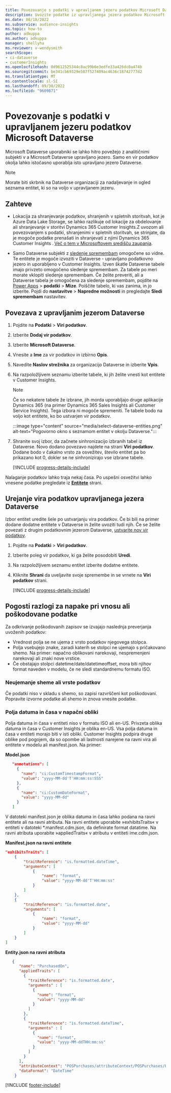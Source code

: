 ```yaml
---
title: Povezovanje s podatki v upravljanem jezeru podatkov Microsoft Dataverse
description: Uvozite podatke iz upravljanega jezera podatkov Microsoft Dataverse.
ms.date: 08/18/2022
ms.subservice: audience-insights
ms.topic: how-to
author: adkuppa
ms.author: adkuppa
manager: shellyha
ms.reviewer: v-wendysmith
searchScope:
- ci-dataverse
- customerInsights
ms.openlocfilehash: 0d9612525344c8ac99b6e3edfe33a426dc0a474b
ms.sourcegitcommit: be341cb69329e507f527409ac4636c18742777d2
ms.translationtype: MT
ms.contentlocale: sl-SI
ms.lasthandoff: 09/30/2022
ms.locfileid: "9609871"
---
```

# <a name="connect-to-data-in-a-microsoft-dataverse-managed-data-lake"></a>Povezovanje s podatki v upravljanem jezeru podatkov Microsoft Dataverse

Microsoft Dataverse uporabniki se lahko hitro povežejo z analitičnimi subjekti v a Microsoft Dataverse upravljano jezero. Samo en vir podatkov okolja lahko istočasno uporablja isto upravljano jezero Dataverse.

> [!NOTE]
> Morate biti skrbnik na Dataverse organizaciji za nadaljevanje in ogled seznama entitet, ki so na voljo v upravljanem jezeru.

## <a name="prerequisites"></a>Zahteve

- Lokacija za shranjevanje podatkov, shranjenih v spletnih storitvah, kot je Azure Data Lake Storage, se lahko razlikuje od lokacije za obdelovanje ali shranjevanje v storitvi Dynamics 365 Customer Insights.Z uvozom ali povezovanjem s podatki, shranjenimi v spletnih storitvah, se strinjate, da je mogoče podatke prenašati in shranjevati z njimi Dynamics 365 Customer Insights . [Več o tem v Microsoftovem središču zaupanja](https://www.microsoft.com/trust-center).

- Samo Dataverse subjekti z [sledenje spremembam](/power-platform/admin/enable-change-tracking-control-data-synchronization) omogočene so vidne. Te entitete je mogoče izvoziti v Dataverse - upravljano podatkovno jezero in uporabljeno v Customer Insights. Izven škatle Dataverse tabele imajo privzeto omogočeno sledenje spremembam. Za tabele po meri morate vklopiti sledenje spremembam. Če želite preveriti, ali a Dataverse tabela je omogočena za sledenje spremembam, pojdite na [Power Apps](https://make.powerapps.com) > **podatki** > **Mize**. Poiščite tabelo, ki vas zanima, in jo izberite. Pojdi do **nastavitve** > **Napredne možnosti** in pregledajte **Sledi spremembam** nastavitev.

## <a name="connect-to-a-dataverse-managed-lake"></a>Povezava z upravljanim jezerom Dataverse

1. Pojdite na **Podatki** > **Viri podatkov**.

1. Izberite **Dodaj vir podatkov**.

1. Izberite **Microsoft Dataverse**.

1. Vnesite a **Ime** za vir podatkov in izbirno **Opis**.

1. Navedite **Naslov strežnika** za organizacijo Dataverse in izberite **Vpis**.

1. Na razpoložljivem seznamu izberite tabele, ki jih želite vnesti kot entitete v Customer Insights.

   > [!NOTE]
   > Če so nekatere tabele že izbrane, jih morda uporabljajo druge aplikacije Dynamics 365 (na primer Dynamics 365 Sales Insights ali Customer Service Insights). Tega izbora ni mogoče spremeniti. Te tabele bodo na voljo kot entitete, ko bo ustvarjen vir podatkov.

    :::image type="content" source="media/select-dataverse-entities.png" alt-text="Pogovorno okno s seznamom entitet v okolju Dataverse.":::

1. Shranite svoj izbor, da začnete sinhronizacijo izbranih tabel iz Dataverse. Novo dodano povezavo najdete na strani **Viri podatkov**. Dodane bodo v čakalno vrsto za osvežitev, število entitet pa bo prikazano kot 0, dokler se ne sinhronizirajo vse izbrane tabele.

   [!INCLUDE [progress-details-include](includes/progress-details-pane.md)]

Nalaganje podatkov lahko traja nekaj časa. Po uspešni osvežitvi lahko vnesene podatke pregledate iz [**Entitete**](entities.md) strani.

## <a name="edit-a-dataverse-managed-lake-data-source"></a>Urejanje vira podatkov upravljanega jezera Dataverse

Izbor entitet uredite šele po ustvarjanju vira podatkov. Če bi bili na primer dodane dodatne entitete v Dataverse in želite uvoziti tudi njih.
Če se želite povezati z drugim podatkovnim jezerom Dataverse, [ustvarite nov vir podatkov](#connect-to-a-dataverse-managed-lake).

1. Pojdite na **Podatki** > **Viri podatkov**.

1. Izberite poleg vir podatkov, ki ga želite posodobiti **Uredi**.

1. Na razpoložljivem seznamu entitet izberite dodatne entitete.

1. Kliknite **Shrani** da uveljavite svoje spremembe in se vrnete na **Viri podatkov** strani.

   [!INCLUDE [progress-details-include](includes/progress-details-pane.md)]

## <a name="common-reasons-for-ingestion-errors-or-corrupted-data"></a>Pogosti razlogi za napake pri vnosu ali poškodovane podatke

Za odkrivanje poškodovanih zapisov se izvajajo naslednja preverjanja uvoženih podatkov:

- Vrednost polja se ne ujema z vrsto podatkov njegovega stolpca.
- Polja vsebujejo znake, zaradi katerih se stolpci ne ujemajo s pričakovano shemo. Na primer: napačno oblikovani narekovaji, nespremenjeni narekovaji ali znaki nove vrstice.
- Če obstajajo stolpci datetime/date/datetimeoffset, mora biti njihov format naveden v modelu, če ne sledi standardnemu formatu ISO.

### <a name="schema-or-data-type-mismatch"></a>Neujemanje sheme ali vrste podatkov

Če podatki niso v skladu s shemo, so zapisi razvrščeni kot poškodovani. Popravite izvorne podatke ali shemo in znova vnesite podatke.

### <a name="datetime-fields-in-the-wrong-format"></a>Polja datuma in časa v napačni obliki

Polja datuma in časa v entiteti niso v formatu ISO ali en-US. Privzeta oblika datuma in časa v Customer Insights je oblika en-US. Vsa polja datuma in časa v entiteti morajo biti v isti obliki. Customer Insights podpira druge oblike pod pogojem, da so opombe ali lastnosti narejene na ravni vira ali entitete v modelu ali manifest.json. Na primer:

**Model.json**

   ```json
      "annotations": [
        {
          "name": "ci:CustomTimestampFormat",
          "value": "yyyy-MM-dd'T'HH:mm:ss:SSS"
        },
        {
          "name": "ci:CustomDateFormat",
          "value": "yyyy-MM-dd"
        }
      ]   
   ```

  V datoteki manifest.json je oblika datuma in časa lahko podana na ravni entitete ali na ravni atributa. Na ravni entitete uporabite »exhibitsTraits« v entiteti v datoteki *.manifest.cdm.json, da definirate format datatime. Na ravni atributa uporabite »appliedTraits« v atributu v entiteti ime.cdm.json.

**Manifest.json na ravni entitete**

```json
"exhibitsTraits": [
    {
        "traitReference": "is.formatted.dateTime",
        "arguments": [
            {
                "name": "format",
                "value": "yyyy-MM-dd'T'HH:mm:ss"
            }
        ]
    },
    {
        "traitReference": "is.formatted.date",
        "arguments": [
            {
                "name": "format",
                "value": "yyyy-MM-dd"
            }
        ]
    }
]
```

**Entity.json na ravni atributa**

```json
   {
      "name": "PurchasedOn",
      "appliedTraits": [
        {
          "traitReference": "is.formatted.date",
          "arguments" : [
            {
              "name": "format",
              "value": "yyyy-MM-dd"
            }
          ]
        },
        {
          "traitReference": "is.formatted.dateTime",
          "arguments" : [
            {
              "name": "format",
              "value": "yyyy-MM-ddTHH:mm:ss"
            }
          ]
        }
      ],
      "attributeContext": "POSPurchases/attributeContext/POSPurchases/PurchasedOn",
      "dataFormat": "DateTime"
    }
```

[!INCLUDE [footer-include](includes/footer-banner.md)]
